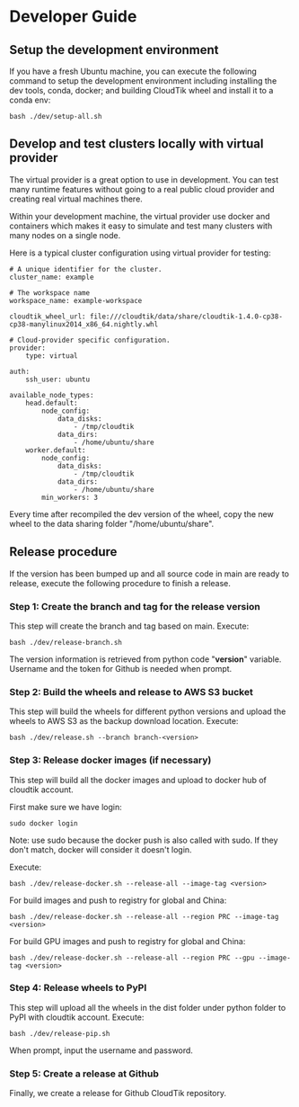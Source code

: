 # Developer Guide
## Setup the development environment
If you have a fresh Ubuntu machine, you can execute the following
command to setup the development environment including installing the
dev tools, conda, docker; and building CloudTik wheel and install it
to a conda env:

```
bash ./dev/setup-all.sh
```

## Develop and test clusters locally with virtual provider
The virtual provider is a great option to use in development. You can test
many runtime features without going to a real public cloud provider and
creating real virtual machines there.

Within your development machine, the virtual provider use docker and containers
which makes it easy to simulate and test many clusters with many nodes on a single node.

Here is a typical cluster configuration using virtual provider for testing:

```
# A unique identifier for the cluster.
cluster_name: example

# The workspace name
workspace_name: example-workspace

cloudtik_wheel_url: file:///cloudtik/data/share/cloudtik-1.4.0-cp38-cp38-manylinux2014_x86_64.nightly.whl

# Cloud-provider specific configuration.
provider:
    type: virtual

auth:
    ssh_user: ubuntu

available_node_types:
    head.default:
        node_config:
            data_disks:
                - /tmp/cloudtik
            data_dirs:
                - /home/ubuntu/share
    worker.default:
        node_config:
            data_disks:
                - /tmp/cloudtik
            data_dirs:
                - /home/ubuntu/share
        min_workers: 3
```

Every time after recompiled the dev version of the wheel,
copy the new wheel to the data sharing folder "/home/ubuntu/share".

## Release procedure
If the version has been bumped up and all source code in main are ready to release,
execute the following procedure to finish a release.

### Step 1: Create the branch and tag for the release version
This step will create the branch and tag based on main. Execute:
```
bash ./dev/release-branch.sh
```
The version information is retrieved from python code "__version__" variable.
Username and the token for Github is needed when prompt. 

### Step 2: Build the wheels and release to AWS S3 bucket
This step will build the wheels for different python versions
and upload the wheels to AWS S3 as the backup download location. 
Execute:
```
bash ./dev/release.sh --branch branch-<version>
```

### Step 3: Release docker images (if necessary)
This step will build all the docker images and upload to docker hub
of cloudtik account.

First make sure we have login:
```
sudo docker login
```
Note: use sudo because the docker push is also called with sudo.
If they don't match, docker will consider it doesn't login.

Execute:
```
bash ./dev/release-docker.sh --release-all --image-tag <version>
```
For build images and push to registry for global and China:
```
bash ./dev/release-docker.sh --release-all --region PRC --image-tag <version>
```
For build GPU images and push to registry for global and China:
```
bash ./dev/release-docker.sh --release-all --region PRC --gpu --image-tag <version> 
```

### Step 4: Release wheels to PyPI
This step will upload all the wheels in the dist folder under python folder
to PyPI with cloudtik account.
Execute:
```
bash ./dev/release-pip.sh
```
When prompt, input the username and password.

### Step 5: Create a release at Github
Finally, we create a release for Github CloudTik repository.
